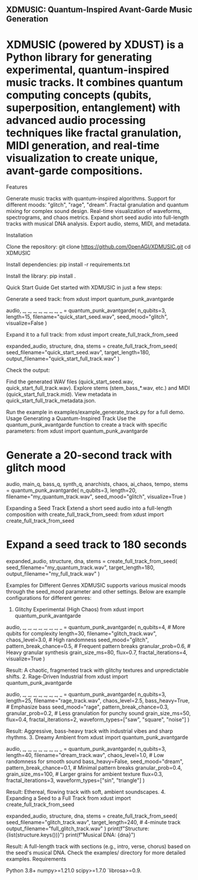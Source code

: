 ## XDMUSIC: Quantum-Inspired Avant-Garde Music Generation

# XDMUSIC (powered by XDUST) is a Python library for generating experimental, quantum-inspired music tracks. It combines quantum computing concepts (qubits, superposition, entanglement) with advanced audio processing techniques like fractal granulation, MIDI generation, and real-time visualization to create unique, avant-garde compositions.
Features

Generate music tracks with quantum-inspired algorithms.
Support for different moods: "glitch", "rage", "dream".
Fractal granulation and quantum mixing for complex sound design.
Real-time visualization of waveforms, spectrograms, and chaos metrics.
Expand short seed audio into full-length tracks with musical DNA analysis.
Export audio, stems, MIDI, and metadata.

Installation

Clone the repository:
git clone https://github.com/0penAGI/XDMUSIC.git
cd XDMUSIC


Install dependencies:
pip install -r requirements.txt


Install the library:
pip install .



Quick Start Guide
Get started with XDMUSIC in just a few steps:

Generate a seed track:
from xdust import quantum_punk_avantgarde

audio, _, _, _, _, _, _, _, _ = quantum_punk_avantgarde(
    n_qubits=3,
    length=15,
    filename="quick_start_seed.wav",
    seed_mood="glitch",
    visualize=False
)


Expand it to a full track:
from xdust import create_full_track_from_seed

expanded_audio, structure, dna, stems = create_full_track_from_seed(
    seed_filename="quick_start_seed.wav",
    target_length=180,
    output_filename="quick_start_full_track.wav"
)


Check the output:

Find the generated WAV files (quick_start_seed.wav, quick_start_full_track.wav).
Explore stems (stem_bass_*.wav, etc.) and MIDI (quick_start_full_track.mid).
View metadata in quick_start_full_track_metadata.json.



Run the example in examples/example_generate_track.py for a full demo.
Usage
Generating a Quantum-Inspired Track
Use the quantum_punk_avantgarde function to create a track with specific parameters:
from xdust import quantum_punk_avantgarde

# Generate a 20-second track with glitch mood
audio, main_q, bass_q, synth_q, anarchists, chaos, ai_chaos, tempo, stems = quantum_punk_avantgarde(
    n_qubits=3,
    length=20,
    filename="my_quantum_track.wav",
    seed_mood="glitch",
    visualize=True
)

Expanding a Seed Track
Extend a short seed audio into a full-length composition with create_full_track_from_seed:
from xdust import create_full_track_from_seed

# Expand a seed track to 180 seconds
expanded_audio, structure, dna, stems = create_full_track_from_seed(
    seed_filename="my_quantum_track.wav",
    target_length=180,
    output_filename="my_full_track.wav"
)

Examples for Different Genres
XDMUSIC supports various musical moods through the seed_mood parameter and other settings. Below are example configurations for different genres:
1. Glitchy Experimental (High Chaos)
from xdust import quantum_punk_avantgarde

audio, _, _, _, _, _, _, _, _ = quantum_punk_avantgarde(
    n_qubits=4,                   # More qubits for complexity
    length=30,
    filename="glitch_track.wav",
    chaos_level=3.0,              # High randomness
    seed_mood="glitch",
    pattern_break_chance=0.5,     # Frequent pattern breaks
    granular_prob=0.6,            # Heavy granular synthesis
    grain_size_ms=80,
    flux=0.7,
    fractal_iterations=4,
    visualize=True
)

Result: A chaotic, fragmented track with glitchy textures and unpredictable shifts.
2. Rage-Driven Industrial
from xdust import quantum_punk_avantgarde

audio, _, _, _, _, _, _, _, _ = quantum_punk_avantgarde(
    n_qubits=3,
    length=25,
    filename="rage_track.wav",
    chaos_level=2.5,
    bass_heavy=True,              # Emphasize bass
    seed_mood="rage",
    pattern_break_chance=0.3,
    granular_prob=0.2,            # Less granulation for punchy sound
    grain_size_ms=50,
    flux=0.4,
    fractal_iterations=2,
    waveform_types=["saw", "square", "noise"]
)

Result: Aggressive, bass-heavy track with industrial vibes and sharp rhythms.
3. Dreamy Ambient
from xdust import quantum_punk_avantgarde

audio, _, _, _, _, _, _, _, _ = quantum_punk_avantgarde(
    n_qubits=3,
    length=40,
    filename="dream_track.wav",
    chaos_level=1.0,              # Low randomness for smooth sound
    bass_heavy=False,
    seed_mood="dream",
    pattern_break_chance=0.1,     # Minimal pattern breaks
    granular_prob=0.4,
    grain_size_ms=100,            # Larger grains for ambient texture
    flux=0.3,
    fractal_iterations=3,
    waveform_types=["sin", "triangle"]
)

Result: Ethereal, flowing track with soft, ambient soundscapes.
4. Expanding a Seed to a Full Track
from xdust import create_full_track_from_seed

expanded_audio, structure, dna, stems = create_full_track_from_seed(
    seed_filename="glitch_track.wav",
    target_length=240,            # 4-minute track
    output_filename="full_glitch_track.wav"
)
print(f"Structure: {list(structure.keys())}")
print(f"Musical DNA: {dna}")

Result: A full-length track with sections (e.g., intro, verse, chorus) based on the seed's musical DNA.
Check the examples/ directory for more detailed examples.
Requirements

Python 3.8+
numpy>=1.21.0
scipy>=1.7.0
`librosa>=0.9.
